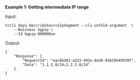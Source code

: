 **Example 1: Getting intermediate IP range**



Input: 

```
tccli dayu DescribeSourceIpSegment --cli-unfold-argument  \
    --Business bgpip \
    --Id bgpip-000000xe
```

Output: 
```
{
    "Response": {
        "RequestId": "eac6b301-a322-493a-8e36-83b295459397",
        "Data": "1.1.1.0/24;2.2.2.0/24"
    }
}
```

